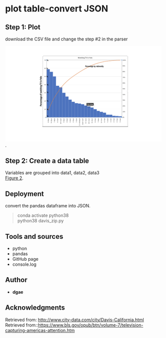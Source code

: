 # plot table-convert JSON


## Step 1: Plot

download the CSV file and change the step #2 in the parser

![Figure 1](https://github.com/ddgae2/collect_census/blob/main/Figure1.png). <br>

## Step 2: Create a data table 

Variables are grouped into data1, data2, data3 <br>
[Figure 2](https://github.com/ddgae2/collect_census/blob/main/figure2.png). <br>

## Deployment

convert the pandas dataframe into JSON.
> conda activate python38 <br>
> python38 davis_zip.py


## Tools and sources

* python
* pandas
* GitHub page
* console.log


## Author

* **dgae**

## Acknowledgments
Retrieved from: http://www.city-data.com/city/Davis-California.html <br>
Retrieved from::https://www.bls.gov/opub/btn/volume-7/television-capturing-americas-attention.htm
